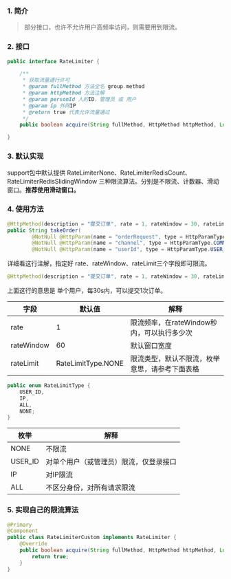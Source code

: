 ### 1.  简介

> 部分接口，也许不允许用户高频率访问，则需要用到限流。



### 2. 接口

```java
public interface RateLimiter {

    /**
     * 获取流量通行许可
     * @param fullMethod 方法全名 group.method
     * @param httpMethod 方法注解
     * @param personId 人的ID，管理员 或 用户
     * @param ip 外网IP
     * @return true 代表允许流量通过
     */
    public boolean acquire(String fullMethod, HttpMethod httpMethod, Long personId, String ip);

}
```



### 3. 默认实现

support包中默认提供 RateLimiterNone、RateLimiterRedisCount、RateLimiterRedisSlidingWindow 三种限流算法。分别是不限流、计数器、滑动窗口。**推荐使用滑动窗口。**



### 4. 使用方法

```java
@HttpMethod(description = "提交订单", rate = 1, rateWindow = 30, rateLimit = RateLimitType.USER_ID)
public String takeOrder(
        @NotNull @HttpParam(name = "orderRequest", type = HttpParamType.COMMON, description = "订单请求实例") OrderRequestDTO orderRequest,
        @NotNull @HttpParam(name = "channel", type = HttpParamType.COMMON, description = "订单提交渠道") String channel,
        @NotNull @HttpParam(name = "userId", type = HttpParamType.USER_ID, description = "userId") Long userId) throws ServiceException;
```

详细看这行注解，指定好 rate、rateWindow、rateLimit三个字段即可限流。

```java
@HttpMethod(description = "提交订单", rate = 1, rateWindow = 30, rateLimit = RateLimitType.USER_ID)
```

上面这行的意思是 单个用户，每30s内，可以提交1次订单。

| 字段       | 默认值             | 解释                                           |
| ---------- | ------------------ | ---------------------------------------------- |
| rate       | 1                  | 限流频率，在rateWindow秒内，可以执行多少次     |
| rateWindow | 60                 | 默认窗口宽度                                   |
| rateLimit  | RateLimitType.NONE | 限流类型，默认不限流，枚举意思，请参考下面表格 |

```java
public enum RateLimitType {
    USER_ID,
    IP,
    ALL,
    NONE;
}
```

| 枚举    | 解释                                   |
| ------- | -------------------------------------- |
| NONE    | 不限流                                 |
| USER_ID | 对单个用户（或管理员）限流，仅登录接口 |
| IP      | 对IP限流                               |
| ALL     | 不区分身份，对所有请求限流             |



### 5. 实现自己的限流算法

```java
@Primary
@Component
public class RateLimiterCustom implements RateLimiter {
    @Override
    public boolean acquire(String fullMethod, HttpMethod httpMethod, Long personId, String ip) {
        return true;
    }
}
```

